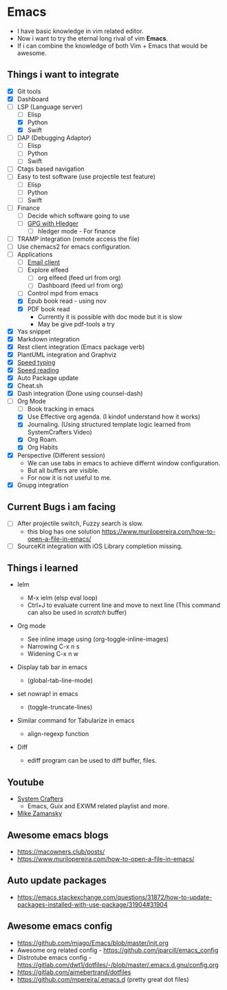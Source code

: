 # Emacs
- I have basic knowledge in vim related editor.
- Now i want to try the eternal long rival of vim **Emacs**.
- If i can combine the knowledge of both Vim + Emacs that would be awesome.

## Things i want to integrate
- [x] Git tools
- [x] Dashboard
- [ ] LSP (Language server)
  - [ ] Elisp
  - [x] Python
  - [x] Swift
- [ ] DAP (Debugging Adaptor)
  - [ ] Elisp
  - [ ] Python
  - [ ] Swift
- [ ] Ctags based navigation
- [ ] Easy to test software (use projectile test feature)
  - [ ] Elisp
  - [ ] Python
  - [ ] Swift
- [ ] Finance
  - [ ] Decide which software going to use
  - [ ] [GPG with Hledger](https://pzel.name/2016/07/18/Encrypted-hledger-with-emacs-and-gnupg.html)
    - [ ] hledger mode - For finance
- [ ] TRAMP integration (remote access the file)
- [ ] Use chemacs2 for emacs configuration.
- [ ] Applications
  - [ ] [Email client](https://macowners.club/posts/email-emacs-mu4e-macos/)
  - [ ] Explore elfeed
      - [ ] org elfeed (feed url from org)
      - [ ] Dashboard (feed url from org)
  - [ ] Control mpd from emacs
  - [x] Epub book read - using nov
  - [x] PDF book read
    - Currently it is possible with doc mode but it is slow
    - May be give pdf-tools a try
- [x] Yas snippet
- [x] Markdown integration
- [x] Rest client integration (Emacs package verb)
- [x] PlantUML integration and Graphviz
- [x] [Speed typing](https://github.com/parkouss/speed-type)
- [x] [Speed reading](https://git.sr.ht/~iank/spray)
- [x] Auto Package update
- [x] Cheat.sh
- [x] Dash integration (Done using counsel-dash)
- [ ] Org Mode
    - [ ] Book tracking in emacs
    - [x] Use Effective org agenda. (I kindof understand how it works)
    - [x] Journaling. (Using structured template logic learned from SystemCrafters Video)
    - [x] Org Roam.
    - [x] Org Habits
- [x] Perspective (Different session)
	- We can use tabs in emacs to achieve differnt window configuration.
	- But all buffers are visible.
  - For now it is not useful to me.
- [x] Gnupg integration

## Current Bugs i am facing
- [ ] After projectile switch, Fuzzy search is slow.
    - this blog has one solution https://www.murilopereira.com/how-to-open-a-file-in-emacs/
- [ ] SourceKit integration with iOS Library completion missing.

## Things i learned

- Ielm
  - M-x ielm (elsp eval loop)
  - Ctrl+J to evaluate current line and move to next line (This command can also be used in *scratch* buffer)

- Org mode
  - See inline image using (org-toggle-inline-images)
  - Narrowing C-x n s
  - Widening C-x n w

- Display tab bar in emacs
    - (global-tab-line-mode)

- set nowrap! in emacs
    - (toggle-truncate-lines)

- Similar command for Tabularize in emacs
  - align-regexp function

- Diff
  - ediff program can be used to diff buffer, files.

## Youtube
- [System Crafters](https://www.youtube.com/c/SystemCrafters/playlists)
  - Emacs, Guix and EXWM related playlist and more.
- [Mike Zamansky](https://www.youtube.com/user/mzamansky/videos)

## Awesome emacs blogs
- https://macowners.club/posts/
- https://www.murilopereira.com/how-to-open-a-file-in-emacs/

## Auto update packages
- https://emacs.stackexchange.com/questions/31872/how-to-update-packages-installed-with-use-package/31904#31904

## Awesome emacs config
- https://github.com/mjago/Emacs/blob/master/init.org
- Awesome org related config - https://github.com/jparcill/emacs_config
- Distrotube emacs config - https://gitlab.com/dwt1/dotfiles/-/blob/master/.emacs.d.gnu/config.org
- https://gitlab.com/aimebertrand/dotfiles
- https://github.com/mpereira/.emacs.d (pretty great dot files)
